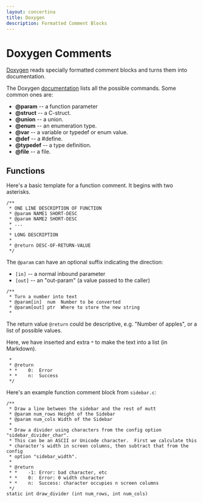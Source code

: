 ```yaml
---
layout: concertina
title: Doxygen
description: Formatted Comment Blocks
---
```


# Doxygen Comments

[Doxygen](http://doxygen.org) reads specially formatted comment blocks and
turns them into documentation.

The Doxygen [documentation](http://www.stack.nl/~dimitri/doxygen/manual/commands.html)
lists all the possible commands.  Some common ones are:

- **@param**   -- a function parameter
- **@struct**  -- a C-struct.
- **@union**   -- a union.
- **@enum**    -- an enumeration type.
- **@var**     -- a variable or typedef or enum value.
- **@def**     -- a #define.
- **@typedef** -- a type definition.
- **@file**    -- a file.

## Functions

Here's a basic template for a function comment.  It begins with two asterisks.

```
/**
 * ONE LINE DESCRIPTION OF FUNCTION
 * @param NAME1 SHORT-DESC
 * @param NAME2 SHORT-DESC
 * ...
 *
 * LONG DESCRIPTION
 *
 * @return DESC-OF-RETURN-VALUE
 */
```

The `@param` can have an optional suffix indicating the direction:

- `[in]` -- a normal inbound parameter
- `[out]` -- an "out-param" (a value passed to the caller)

```
/**
 * Turn a number into text
 * @param[in]  num  Number to be converted
 * @param[out] ptr  Where to store the new string
 *
```

The return value `@return` could be descriptive, e.g. "Number of apples", or a
list of possible values.

Here, we have inserted and extra `*` to make the text into a list (in Markdown).

```
 *
 * @return
 * *    0:  Error
 * *    n:  Success
 */
```

Here's an example function comment block from `sidebar.c`:

```
/**
 * Draw a line between the sidebar and the rest of mutt
 * @param num_rows Height of the Sidebar
 * @param num_cols Width of the Sidebar
 *
 * Draw a divider using characters from the config option "sidebar_divider_char".
 * This can be an ASCII or Unicode character.  First we calculate this
 * character's width in screen columns, then subtract that from the config
 * option "sidebar_width".
 *
 * @return
 * *    -1: Error: bad character, etc
 * *    0:  Error: 0 width character
 * *    n:  Success: character occupies n screen columns
 */
static int draw_divider (int num_rows, int num_cols)
```

